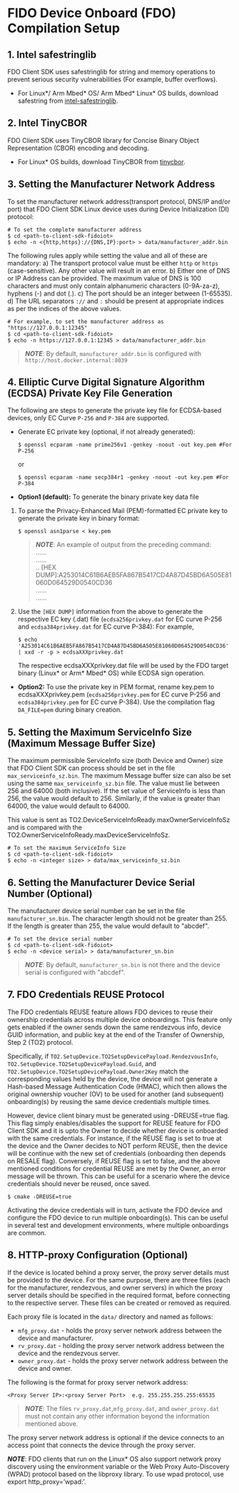 

# FIDO Device Onboard (FDO) Compilation Setup
<a name="safestring"></a>
## 1. Intel safestringlib
FDO Client SDK uses safestringlib for string and memory operations to prevent serious security vulnerabilities (For example, buffer overflows).

* For Linux*/ Arm Mbed* OS/ Arm Mbed* Linux* OS builds, download safestring from <a href="https://github.com/intel/safestringlib">intel-safestringlib</a>.

<a name="tinycbor"></a>
## 2. Intel TinyCBOR
FDO Client SDK uses TinyCBOR library for Concise Binary Object Representation (CBOR) encoding and decoding.

* For Linux* OS builds, download TinyCBOR from <a href="https://github.com/intel/tinycbor">tinycbor</a>.

<a name="manuf_addr"></a>
## 3. Setting the Manufacturer Network Address
To set the manufacturer network address(transport protocol, DNS/IP and/or port) that FDO Client SDK Linux device uses during Device Initialization (DI) protocol:

```shell
# To set the complete manufacturer address
$ cd <path-to-client-sdk-fidoiot>
$ echo -n <{http,https}://{DNS,IP}:port> > data/manufacturer_addr.bin
```

The following rules apply while setting the value and all of these are mandatory:
 a) The transport protocol value must be either `http` or `https` (case-sensitive). Any other value will result in an error.
 b) Either one of DNS or IP Address can be provided. The maximum value of DNS is 100 characters and must only contain alphanumeric characters (0-9A-za-z), hyphens (-) and dot (.).
 c) The port should be an integer between (1-65535).
 d) The URL separators `://` and `:` should be present at appropriate indices as per the indices of the above values.

```shell
# For example, to set the manufacturer address as "https://127.0.0.1:12345"
$ cd <path-to-client-sdk-fidoiot>
$ echo -n https://127.0.0.1:12345 > data/manufacturer_addr.bin
```

> ***NOTE***: By default, `manufacturer_addr.bin` is configured with `http://host.docker.internal:8039`

<a name="ecdsa_priv"></a>
## 4. Elliptic Curve Digital Signature Algorithm (ECDSA) Private Key File Generation
The following are steps to generate the private key file for ECDSA-based devices, only EC Curve `P-256` and `P-384` are supported.

*  Generate EC private key (optional, if not already generated):
   ```shell
   $ openssl ecparam -name prime256v1 -genkey -noout -out key.pem #For P-256
   ```
   or
   ```shell
   $ openssl ecparam -name secp384r1 -genkey -noout -out key.pem #For P-384
   ```

*   **Option1 (default):** To generate the binary private key data file

1. To parse the Privacy-Enhanced Mail (PEM)-formatted EC private key to generate the private key in binary format:
   ```shell
   $ openssl asn1parse < key.pem
   ```
   > ***NOTE***: An example of output from the preceding command: <br>
     ...... <br>
     ...... <br>
     .. [HEX DUMP]:A253014C61B6AEB5FA867B5417CD4A87D45BD6A505E81060D064529D0540CD36<br>
     ...... <br>
     ...... <br>

2. Use the `[HEX DUMP]` information from the above to generate the respective EC key (.dat) file (`ecdsa256privkey.dat` for EC curve P-256 and `ecdsa384privkey.dat` for EC curve P-384):
	For example,
   ```shell
   $ echo 'A253014C61B6AEB5FA867B5417CD4A87D45BD6A505E81060D064529D0540CD36' | xxd -r -p > ecdsaXXXprivkey.dat
   ```

   The respective ecdsaXXXprivkey.dat file will be used by the FDO target binary (Linux* or Arm* Mbed* OS) while ECDSA sign operation.


* **Option2:** To use the private key in PEM format, rename key.pem to ecdsaXXXprivkey.pem (`ecdsa256privkey.pem` for EC curve P-256 and `ecdsa384privkey.pem` for EC curve P-384). Use the compilation flag `DA_FILE=pem` during binary creation.

<a name="serviceinfo_mtu"></a>
## 5.  Setting the Maximum ServiceInfo Size (Maximum Message Buffer Size)

The maximum permissible ServiceInfo size (both Device and Owner) size that FDO Client SDK can process should be set in the file `max_serviceinfo_sz.bin`. The maximum Message buffer size can also be set using the same `max_serviceinfo_sz.bin` file. The value must lie between 256 and 64000 (both inclusive). If the set value of ServiceInfo is less than 256, the value would default to 256. Similarly, if the value is greater than 64000, the value would default to 64000.

This value is sent as TO2.DeviceServiceInfoReady.maxOwnerServiceInfoSz and is compared with the TO2.OwnerServiceInfoReady.maxDeviceServiceInfoSz.

```shell
# To set the maximum ServiceInfo Size
$ cd <path-to-client-sdk-fidoiot>
$ echo -n <integer size> > data/max_serviceinfo_sz.bin
```
<a  name="device_serial"></a>
## 6. Setting the Manufacturer Device Serial Number (Optional)

The manufacturer device serial number can be set in the file `manufacturer_sn.bin`. The character length should not be greater than 255. If the length is greater than 255, the value would default to "abcdef".

```shell
# To set the device serial number
$ cd <path-to-client-sdk-fidoiot>
$ echo -n <device serial> > data/manufacturer_sn.bin
```

>  ***NOTE***: By default, `manufacturer_sn.bin` is not there and the device serial is configured with "abcdef".

<a name="cred_reuse"></a>
## 7.  FDO Credentials REUSE Protocol

The FDO credentials REUSE feature allows FDO devices to reuse their ownership credentials across multiple device onboardings. This feature only gets enabled if the owner sends down the same rendezvous info, device GUID information, and public key at the end of the Transfer of Ownership, Step 2 (TO2) protocol.

Specifically, if `TO2.SetupDevice.TO2SetupDevicePayload.RendezvousInfo`, `TO2.SetupDevice.TO2SetupDevicePayload.Guid`, and `TO2.SetupDevice.TO2SetupDevicePayload.Owner2Key` match the corresponding values held by the device, the device will not generate a Hash-based Message Authentication Code (HMAC), which then allows the original ownership voucher (OV) to be used for another (and subsequent) onboarding(s) by reusing the same device credentials multiple times.

However, device client binary must be generated using -DREUSE=true flag. This flag simply enables/disables the support for REUSE feature for FDO Client SDK and it is upto the Owner to decide whether device is onboarded with the same credentials. For instance, if the REUSE flag is set to true at the device and the Owner decides to NOT perform REUSE, then the device will be continue with the new set of credentials (onboarding then depends on RESALE flag). Conversely, if REUSE flag is set to false, and the above mentioned conditions for credential REUSE are met by the Owner, an error message will be thrown. This can be useful for a scenario where the device credentials should never be reused, once saved.

```shell
$ cmake -DREUSE=true
```
Activating the device credentials will in turn, activate the FDO device and configure the FDO device to run multiple onboarding(s). This can be useful in several test and development environments, where multiple onboardings are common.

<a name="http_proxy"></a>
## 8. HTTP-proxy Configuration (Optional)
If the device is located behind a proxy server, the proxy server details must be provided to the device. For the same purpose, there are three files (each for the manufacturer, rendezvous, and owner servers) in which the proxy server details should be specified in the required format, before connecting to the respective server. These files can be created or removed as required.

Each proxy file is located in the `data/` directory and named as follows:

* `mfg_proxy.dat` - holds the proxy server network address between the device and manufacturer.
* `rv_proxy.dat` - holding the proxy server network address between the device and the rendezvous server.
* `owner_proxy.dat` - holds the proxy server network address between the device and owner.

The following is the format for proxy server network address:

    <Proxy Server IP>:<proxy Server Port>  e.g. 255.255.255.255:65535

> ***NOTE***: The files `rv_proxy.dat`,`mfg_proxy.dat`, and `owner_proxy.dat` must not contain any other information beyond the information mentioned above.

The proxy server network address is optional if the device connects to an access point that connects the device through the proxy server.

***NOTE***:  FDO clients that run on the Linux* OS also support network proxy discovery using the environment variable or the Web Proxy Auto-Discovery (WPAD) protocol based on the libproxy library. To use wpad protocol, use export http_proxy=’wpad:’.
